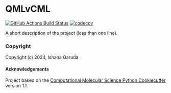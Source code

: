 QMLvCML
==============================
[//]: # (Badges)
[![GitHub Actions Build Status](https://github.com/REPLACE_WITH_OWNER_ACCOUNT/qmlvcml/workflows/CI/badge.svg)](https://github.com/REPLACE_WITH_OWNER_ACCOUNT/qmlvcml/actions?query=workflow%3ACI)
[![codecov](https://codecov.io/gh/REPLACE_WITH_OWNER_ACCOUNT/QMLvCML/branch/main/graph/badge.svg)](https://codecov.io/gh/REPLACE_WITH_OWNER_ACCOUNT/QMLvCML/branch/main)


A short description of the project (less than one line).

### Copyright

Copyright (c) 2024, Ishana Garuda


#### Acknowledgements
 
Project based on the 
[Computational Molecular Science Python Cookiecutter](https://github.com/molssi/cookiecutter-cms) version 1.1.
